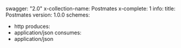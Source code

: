 swagger: "2.0"
x-collection-name: Postmates
x-complete: 1
info:
  title: Postmates
  version: 1.0.0
schemes:
- http
produces:
- application/json
consumes:
- application/json